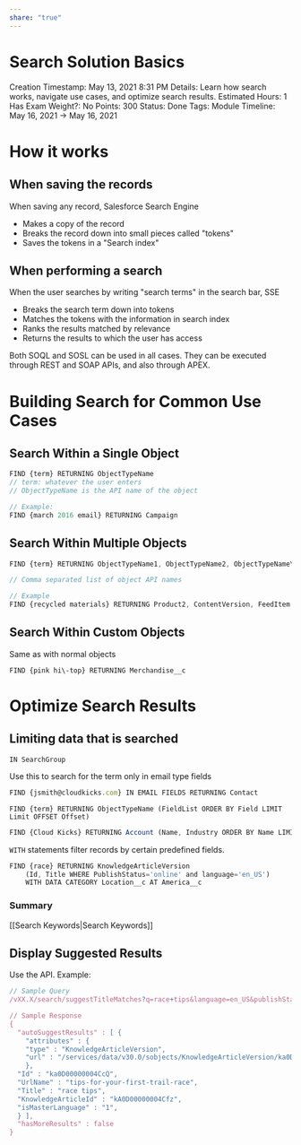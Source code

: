 ```yaml
---
share: "true"
---
```


# Search Solution Basics

Creation Timestamp: May 13, 2021 8:31 PM
Details: Learn how search works, navigate use cases, and optimize search results.
Estimated Hours: 1
Has Exam Weight?: No
Points: 300
Status: Done
Tags: Module
Timeline: May 16, 2021 → May 16, 2021

# How it works

## When saving the records

When saving any record, Salesforce Search Engine

- Makes a copy of the record
- Breaks the record down into small pieces called "tokens"
- Saves the tokens in a "Search index"

## When performing a search

When the user searches by writing "search terms" in the search bar, SSE

- Breaks the search term down into tokens
- Matches the tokens with the information in search index
- Ranks the results matched by relevance
- Returns the results to which the user has access

Both SOQL and SOSL can be used in all cases. They can be executed through REST and SOAP APIs, and also through APEX.

# Building Search for Common Use Cases

## Search Within a Single Object

```jsx
FIND {term} RETURNING ObjectTypeName
// term: whatever the user enters
// ObjectTypeName is the API name of the object

// Example:
FIND {march 2016 email} RETURNING Campaign
```

## Search Within Multiple Objects

```jsx
FIND {term} RETURNING ObjectTypeName1, ObjectTypeName2, ObjectTypeNameYouGetTheIdea

// Comma separated list of object API names

// Example
FIND {recycled materials} RETURNING Product2, ContentVersion, FeedItem
```

## Search Within Custom Objects

Same as with normal objects

`FIND {pink hi\-top} RETURNING Merchandise__c`

# Optimize Search Results

## Limiting data that is searched

`IN SearchGroup`

Use this to search for the term only in email type fields

```jsx
FIND {jsmith@cloudkicks.com} IN EMAIL FIELDS RETURNING Contact
```

`FIND {term} RETURNING ObjectTypeName (FieldList ORDER BY Field LIMIT Limit OFFSET Offset)`

```jsx
FIND {Cloud Kicks} RETURNING Account (Name, Industry ORDER BY Name LIMIT 10 OFFSET 25)
```

`WITH` statements filter records by certain predefined fields.

```jsx
FIND {race} RETURNING KnowledgeArticleVersion
    (Id, Title WHERE PublishStatus='online' and language='en_US')
    WITH DATA CATEGORY Location__c AT America__c
```

### Summary

[[Search Keywords|Search Keywords]]

## Display Suggested Results

Use the API. Example:

```jsx
// Sample Query
/vXX.X/search/suggestTitleMatches?q=race+tips&language=en_US&publishStatus=Online

// Sample Response
{
  "autoSuggestResults" : [ {
    "attributes" : {
    "type" : "KnowledgeArticleVersion",
    "url" : "/services/data/v30.0/sobjects/KnowledgeArticleVersion/ka0D00000004CcQ"
    },
  "Id" : "ka0D00000004CcQ",
  "UrlName" : "tips-for-your-first-trail-race",
  "Title" : "race tips",
  "KnowledgeArticleId" : "kA0D00000004Cfz",
  "isMasterLanguage" : "1",
  } ],
  "hasMoreResults" : false
}
```

